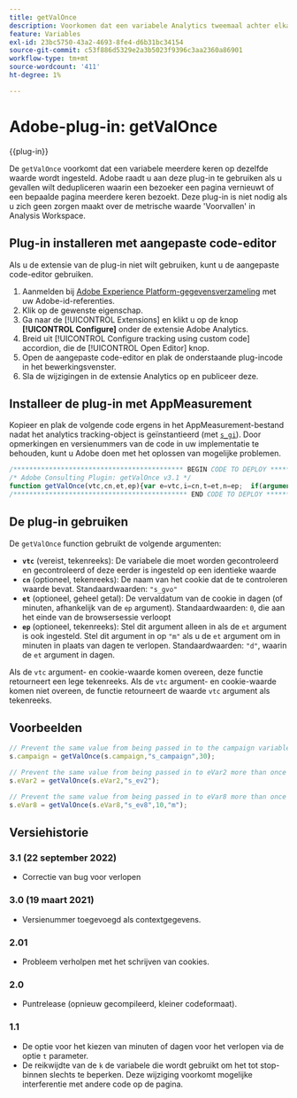 ```yaml
---
title: getValOnce
description: Voorkomen dat een variabele Analytics tweemaal achter elkaar op dezelfde waarde wordt ingesteld.
feature: Variables
exl-id: 23bc5750-43a2-4693-8fe4-d6b31bc34154
source-git-commit: c53f886d5329e2a3b5023f9396c3aa2360a86901
workflow-type: tm+mt
source-wordcount: '411'
ht-degree: 1%

---
```


# Adobe-plug-in: getValOnce

{{plug-in}}

De `getValOnce` voorkomt dat een variabele meerdere keren op dezelfde waarde wordt ingesteld. Adobe raadt u aan deze plug-in te gebruiken als u gevallen wilt dedupliceren waarin een bezoeker een pagina vernieuwt of een bepaalde pagina meerdere keren bezoekt. Deze plug-in is niet nodig als u zich geen zorgen maakt over de metrische waarde &#39;Voorvallen&#39; in Analysis Workspace.

<!--## Install the plug-in using the Web SDK or the Adobe Analytics extension

Adobe offers an extension that allows you to use most commonly-used plug-ins.

1. Log in to [Adobe Experience Platform Data Collection](https://experience.adobe.com/data-collection) using your AdobeID credentials.
1. Click the desired tag property.
1. Go to the [!UICONTROL Extensions] tab, then click on the [!UICONTROL Catalog] button
1. Install and publish the [!UICONTROL Common Analytics Plugins] extension
1. If you haven't already, create a rule labeled "Initialize Plug-ins" with the following configuration:
    * Condition: None
    * Event: Core – Library Loaded (Page Top)
1. Add an action to the above rule with the following configuration:
    * Extension: Common Analytics Plugins
    * Action Type: Initialize getValOnce
1. Save and publish the changes to the rule.-->

## Plug-in installeren met aangepaste code-editor

Als u de extensie van de plug-in niet wilt gebruiken, kunt u de aangepaste code-editor gebruiken.

1. Aanmelden bij [Adobe Experience Platform-gegevensverzameling](https://experience.adobe.com/data-collection) met uw Adobe-id-referenties.
1. Klik op de gewenste eigenschap.
1. Ga naar de [!UICONTROL Extensions] en klikt u op de knop **[!UICONTROL Configure]** onder de extensie Adobe Analytics.
1. Breid uit [!UICONTROL Configure tracking using custom code] accordion, die de [!UICONTROL Open Editor] knop.
1. Open de aangepaste code-editor en plak de onderstaande plug-incode in het bewerkingsvenster.
1. Sla de wijzigingen in de extensie Analytics op en publiceer deze.

## Installeer de plug-in met AppMeasurement

Kopieer en plak de volgende code ergens in het AppMeasurement-bestand nadat het analytics tracking-object is geïnstantieerd (met [`s_gi`](../functions/s-gi.md)). Door opmerkingen en versienummers van de code in uw implementatie te behouden, kunt u Adobe doen met het oplossen van mogelijke problemen.

```js
/******************************************* BEGIN CODE TO DEPLOY *******************************************/
/* Adobe Consulting Plugin: getValOnce v3.1 */
function getValOnce(vtc,cn,et,ep){var e=vtc,i=cn,t=et,n=ep;  if(arguments&&"-v"===arguments[0])return{plugin:"getValOnce",version:"3.1"};var o=function(){if(void 0!==window.s_c_il){for(var e,i=0;i<window.s_c_il.length;i++)if((e=window.s_c_il[i])._c&&"s_c"===e._c)return e}}();if(void 0!==o&&(o.contextData.getValOnce="3.1"),window.cookieWrite=window.cookieWrite||function(e,i,t){if("string"==typeof e){var n=window.location.hostname,o=window.location.hostname.split(".").length-1;if(n&&!/^[0-9.]+$/.test(n)){o=2<o?o:2;var r=n.lastIndexOf(".");if(0<=r){for(;0<=r&&1<o;)r=n.lastIndexOf(".",r-1),o--;r=0<r?n.substring(r):n}}if(g=r,i=void 0!==i?""+i:"",t||""===i){if(""===i&&(t=-60),"number"==typeof t){var f=new Date;f.setTime(f.getTime()+6e4*t)}else f=t}return!!e&&(document.cookie=encodeURIComponent(e)+"="+encodeURIComponent(i)+"; path=/;"+(t?" expires="+f.toUTCString()+";":"")+(g?" domain="+g+";":""),"undefined"!=typeof cookieRead)&&cookieRead(e)===i}},window.cookieRead=window.cookieRead||function(e){if("string"!=typeof e)return"";e=encodeURIComponent(e);var i=" "+document.cookie,t=i.indexOf(" "+e+"="),n=0>t?t:i.indexOf(";",t);return(e=0>t?"":decodeURIComponent(i.substring(t+2+e.length,0>n?i.length:n)))?e:""},e){var i=i||"s_gvo",t=t||0,n="m"===n?6e4:864e5;if(e!==cookieRead(i)){var r=new Date;return r.setTime(r.getTime()+t*n),cookieWrite(i,e,0===t?0:r),e}}return""}
/******************************************** END CODE TO DEPLOY ********************************************/
```

## De plug-in gebruiken

De `getValOnce` function gebruikt de volgende argumenten:

* **`vtc`** (vereist, tekenreeks): De variabele die moet worden gecontroleerd en gecontroleerd of deze eerder is ingesteld op een identieke waarde
* **`cn`** (optioneel, tekenreeks): De naam van het cookie dat de te controleren waarde bevat. Standaardwaarden: `"s_gvo"`
* **`et`** (optioneel, geheel getal): De vervaldatum van de cookie in dagen (of minuten, afhankelijk van de `ep` argument). Standaardwaarden: `0`, die aan het einde van de browsersessie verloopt
* **`ep`** (optioneel, tekenreeks): Stel dit argument alleen in als de `et` argument is ook ingesteld. Stel dit argument in op `"m"` als u de `et` argument om in minuten in plaats van dagen te verlopen. Standaardwaarden: `"d"`, waarin de `et` argument in dagen.

Als de `vtc` argument- en cookie-waarde komen overeen, deze functie retourneert een lege tekenreeks. Als de `vtc` argument- en cookie-waarde komen niet overeen, de functie retourneert de waarde `vtc` argument als tekenreeks.

## Voorbeelden

```js
// Prevent the same value from being passed in to the campaign variable more than once in a row for next 30 days
s.campaign = getValOnce(s.campaign,"s_campaign",30);

// Prevent the same value from being passed in to eVar2 more than once in a row for the browser session
s.eVar2 = getValOnce(s.eVar2,"s_ev2");

// Prevent the same value from being passed in to eVar8 more than once in a row for 10 minutes
s.eVar8 = getValOnce(s.eVar8,"s_ev8",10,"m");
```

## Versiehistorie

### 3.1 (22 september 2022)

* Correctie van bug voor verlopen

### 3.0 (19 maart 2021)

* Versienummer toegevoegd als contextgegevens.

### 2.01

* Probleem verholpen met het schrijven van cookies.

### 2.0

* Puntrelease (opnieuw gecompileerd, kleiner codeformaat).

### 1.1

* De optie voor het kiezen van minuten of dagen voor het verlopen via de optie `t` parameter.
* De reikwijdte van de `k` de variabele die wordt gebruikt om het tot stop-binnen slechts te beperken. Deze wijziging voorkomt mogelijke interferentie met andere code op de pagina.
